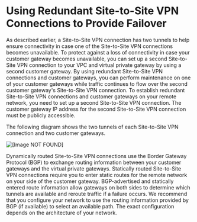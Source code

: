 # Using Redundant Site\-to\-Site VPN Connections to Provide Failover<a name="VPNConnections"></a>

As described earlier, a Site\-to\-Site VPN connection has two tunnels to help ensure connectivity in case one of the Site\-to\-Site VPN connections becomes unavailable\. To protect against a loss of connectivity in case your customer gateway becomes unavailable, you can set up a second Site\-to\-Site VPN connection to your VPC and virtual private gateway by using a second customer gateway\. By using redundant Site\-to\-Site VPN connections and customer gateways, you can perform maintenance on one of your customer gateways while traffic continues to flow over the second customer gateway's Site\-to\-Site VPN connection\. To establish redundant Site\-to\-Site VPN connections and customer gateways on your remote network, you need to set up a second Site\-to\-Site VPN connection\. The customer gateway IP address for the second Site\-to\-Site VPN connection must be publicly accessible\.

The following diagram shows the two tunnels of each Site\-to\-Site VPN connection and two customer gateways\.

![\[Image NOT FOUND\]](http://docs.aws.amazon.com/vpn/latest/s2svpn/images/Multiple_Gateways_diagram.png)

Dynamically routed Site\-to\-Site VPN connections use the Border Gateway Protocol \(BGP\) to exchange routing information between your customer gateways and the virtual private gateways\. Statically routed Site\-to\-Site VPN connections require you to enter static routes for the remote network on your side of the customer gateway\. BGP\-advertised and statically entered route information allow gateways on both sides to determine which tunnels are available and reroute traffic if a failure occurs\. We recommend that you configure your network to use the routing information provided by BGP \(if available\) to select an available path\. The exact configuration depends on the architecture of your network\.